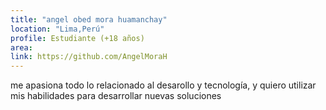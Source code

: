 ```yaml
---
title: "angel obed mora huamanchay"
location: "Lima,Perú"
profile: Estudiante (+18 años)
area: 
link: https://github.com/AngelMoraH
---
```


me apasiona todo lo relacionado al desarollo y tecnología, y quiero utilizar mis habilidades para desarrollar nuevas soluciones